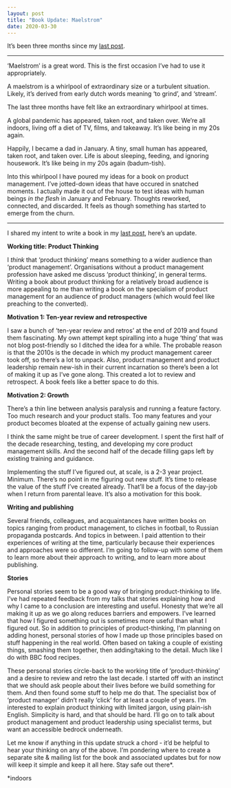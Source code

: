 ```yaml
---
layout: post
title: "Book Update: Maelstrom"
date: 2020-03-30
---
```


It’s been three months since my [last post](https://scottcolfer.com/2020/01/06/2020-vision.html). 

***

‘Maelstrom’ is a great word. This is the first occasion I’ve had to use it appropriately.

A maelstrom is a whirlpool of extraordinary size or a turbulent situation. Likely, it’s derived from early dutch words meaning ‘to grind’, and ‘stream’.

The last three months have felt like an extraordinary whirlpool at times. 

A global pandemic has appeared, taken root, and taken over. We’re all indoors, living off a diet of TV, films, and takeaway. It’s like being in my 20s again.  

Happily, I became a dad in January. A tiny, small human has appeared, taken root, and taken over. Life is about sleeping, feeding, and ignoring housework. It’s like being in my 20s again (badum-tish).

Into this whirlpool I have poured my ideas for a book on product management. I’ve jotted-down ideas that have occured in snatched moments. I actually made it out of the house to test ideas with human beings *in the flesh* in January and February. Thoughts reworked, connected, and discarded. It feels as though something has started to emerge from the churn.

***

I shared my intent to write a book in my [last post](https://scottcolfer.com/2020/01/06/2020-vision.html), here’s an update.

**Working title: Product Thinking**

I *think* that ‘product thinking’ means something to a wider audience than ‘product management’. Organisations without a  product management profession have asked me discuss ‘product thinking’, in general terms.  Writing a book about product thinking for a relatively broad audience is more appealing to me than writing a book on the specialism of product management for an audience of product managers (which would feel like preaching to the converted). 

**Motivation 1: Ten-year review and retrospective**

I saw a bunch of ‘ten-year review and retros’ at the end of 2019 and found them fascinating. My own attempt kept spiralling into a huge ‘thing’ that was not blog post-friendly so I ditched the idea for a while. The probable reason is that the 2010s is the decade in which my product management career took off, so there’s a lot to unpack. Also, product management and product leadership remain new-ish in their current incarnation so there’s been a lot of making it up as I’ve gone along. This created a lot to review and retrospect. A book feels like a better space to do this.

**Motivation 2: Growth**

There’s a thin line between analysis paralysis and running a feature factory. Too much research and your product stalls. Too many features and your product becomes bloated at the expense of actually gaining new users. 

I think the same might be true of career development. I spent the first half of the decade researching, testing, and developing my core product management skills. And the second half of the decade filling gaps left by existing training and guidance. 

Implementing the stuff I’ve figured out, at scale, is a 2-3 year project. Minimum. There’s no point in me figuring out new stuff. It’s time to release the value of the stuff I’ve created already. That’ll be a focus of the day-job when I return from parental leave. It’s also a motivation for this book.

**Writing and publishing**

Several friends, colleagues, and acquaintances have written books on topics ranging from product management, to cliches in football, to Russian propaganda postcards. And topics in between. I paid attention to their experiences of writing at the time, particularly because their experiences and approaches were so different. I’m going to follow-up with some of them to learn more about their approach to writing, and to learn more about publishing.

**Stories**

Personal stories seem to be a good way of bringing product-thinking to life. I’ve had repeated feedback from my talks that stories explaining how and why I came to a conclusion are interesting and useful. Honesty that we’re all making it up as we go along reduces barriers and empowers. I’ve learned that how I figured something out is sometimes more useful than what I figured out. So in addition to principles of product-thinking, I’m planning on adding honest, personal stories of how I made up those principles based on stuff happening in the real world. Often based on taking a couple of existing things, smashing them together, then adding/taking to the detail. Much like I do with BBC food recipes.

These personal stories circle-back to the working title of ‘product-thinking’ and a desire to review and retro the last decade. I started off with an instinct that we should ask people about their lives before we build something for them. And then found some stuff to help me do that. The specialist box of ‘product manager’ didn’t really ‘click’ for at least a couple of years. I’m interested to explain product thinking with limited jargon, using plain-ish English. Simplicity is hard, and that should be hard. I’ll go on to talk about product management and product leadership using specialist terms, but want an accessible bedrock underneath.

Let me know if anything in this update struck a chord - it’d be helpful to hear your thinking on any of the above. I’m pondering where to create a separate site & mailing list for the book and associated updates but for now will keep it simple  and keep it all here. Stay safe out there*.

*indoors

